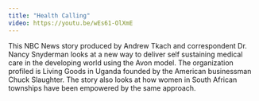 ```yaml
---
title: "Health Calling"
video: https://youtu.be/wEs61-OlXmE
---
```


This NBC News story produced by Andrew Tkach and correspondent Dr. Nancy Snyderman looks at a new way to deliver self sustaining medical care in the developing world using the Avon model. The organization profiled is Living Goods in Uganda founded by the American businessman Chuck Slaughter. The story also looks at how women in South African townships have been empowered by the same approach.
